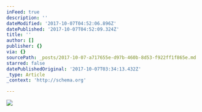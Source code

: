 ```yaml
---
inFeed: true
description: ''
dateModified: '2017-10-07T04:52:06.896Z'
datePublished: '2017-10-07T04:52:09.324Z'
title: ''
author: []
publisher: {}
via: {}
sourcePath: _posts/2017-10-07-a717655e-d97b-460b-8d53-f922ff1f865e.md
starred: false
datePublishedOriginal: '2017-10-07T03:34:13.432Z'
_type: Article
_context: 'http://schema.org'

---
```

<article style=""><img src="https://the-grid-user-content.s3-us-west-2.amazonaws.com/afe1a221-d10c-4ee2-8a72-0be64d8619c5.jpg" /></article>